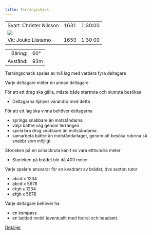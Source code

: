 ```yaml
---
title: Terrängschack
---
```


||||
|-|-|-|
|Svart: Christer Nilsson|1631|1:30:00|
|![](N.png)|||
|Vit: Jouko Liistamo|1650|1:30:00|

|||
|-:|:-|
|Bäring:|60°|
|Avstånd:|93m|

Terrängschack spelas av två lag med vardera fyra deltagare  

Varje deltagare möter en annan deltagare  

För att ett drag ska gälla, måste både startruta och slutruta besökas  
* Deltagarna hjälper varandra med detta  

För att ett lag ska vinna behöver deltagarna  
* springa snabbare än motståndarna  
* välja bättre väg genom terrängen  
* spela bra drag snabbare än motståndarna  
* samarbeta bättre än motståndarlaget, genom att besöka rutorna så snabbt som möjligt  

Storleken på en schackruta kan t ex vara etthundra meter  
 * Storleken på brädet blir då 400 meter  
 
Varje spelare ansvarar för en kvadrant av brädet, dvs sexton rutor  
 * abcd x 1234  
 * abcd x 5678  
 * efgh x 1234  
 * efgh x 5678  

Varje deltagare behöver ha  
 * en kompass  
 * en laddad mobil (eventuellt med fodral och headset)  

[Detaljer](details)
